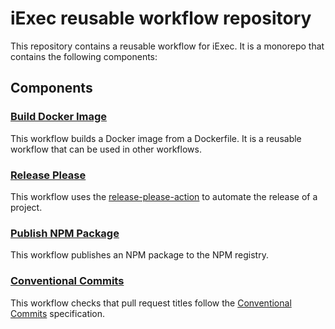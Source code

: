 # iExec reusable workflow repository

This repository contains a reusable workflow for iExec. It is a monorepo that contains the following components:

## Components

### [Build Docker Image](./docker-build)
This workflow builds a Docker image from a Dockerfile. It is a reusable workflow that can be used in other workflows.

### [Release Please](./release-please)
This workflow uses the [release-please-action](https://github.com/googleapis/release-please-action) to automate the release of a project.

### [Publish NPM Package](./publish-npm)
This workflow publishes an NPM package to the NPM registry.

### [Conventional Commits](./conventional-commits)
This workflow checks that pull request titles follow the [Conventional Commits](https://www.conventionalcommits.org/) specification.

